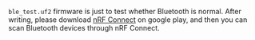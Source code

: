`ble_test.uf2` firmware is just to test whether Bluetooth is normal. After writing, please download [nRF Connect](https://www.nordicsemi.com/Products/Development-tools/nrf-connect-for-mobile) on google play, and then you can scan Bluetooth devices through nRF Connect.